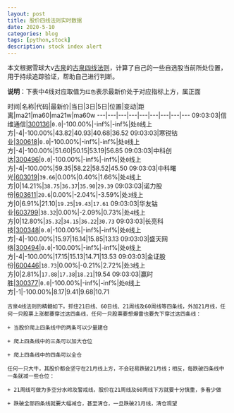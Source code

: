 ```yaml
---
layout: post
title: 股价四线法则实时数据
date: 2020-5-10
categories: blog
tags: [python,stock]
description: stock index alert
---
```



本文根据雪球大v[古泉](https://xueqiu.com/u/7148646888)的[古泉四线法则](https://xueqiu.com/7148646888/130498192)，计算了自己的一些自选股当前所处位置，用于持续追踪验证，帮助自己进行判断。

**说明**：下表中4线对应取值为`红色`表示最新价处于对应指标上方，属正面

时间|名称|代码|最新价|当日|3日|5日|位置|变动|距离|ma21|ma60|ma21w|ma60w
---|---|---|---|---|---|---|---|---
09:03:03|信维通信|[300136](https://xueqiu.com/S/SZ300136)|`0.0`|-100.00%|-inf%|-inf%|处`0`线上方|-4|-100.00%|43.82|40.93|40.68|36.52
09:03:03|寒锐钴业|[300618](https://xueqiu.com/S/SZ300618)|`0.0`|-100.00%|-inf%|-inf%|处`0`线上方|-4|-100.00%|51.60|50.15|53.19|56.85
09:03:03|中科创达|[300496](https://xueqiu.com/S/SZ300496)|`0.0`|-100.00%|-inf%|-inf%|处`0`线上方|-4|-100.00%|59.35|58.22|58.52|45.50
09:03:03|中科曙光|[603019](https://xueqiu.com/S/SH603019)|`39.66`|0.00%|0.40%|1.66%|处`4`线上方|0|14.21%|`38.75`|`36.37`|`35.90`|`29.39`
09:03:03|诺力股份|[603611](https://xueqiu.com/S/SH603611)|`20.6`|0.00%|-2.04%|-3.59%|处`3`线上方|0|6.91%|21.10|`19.25`|`19.43`|`17.61`
09:03:03|华友钴业|[603799](https://xueqiu.com/S/SH603799)|`38.32`|0.00%|-2.09%|0.73%|处`4`线上方|0|12.80%|`35.32`|`34.15`|`36.22`|`30.73`
09:03:03|长亮科技|[300348](https://xueqiu.com/S/SZ300348)|`0.0`|-100.00%|-inf%|-inf%|处`0`线上方|-4|-100.00%|15.97|16.14|15.85|13.13
09:03:03|盛天网络|[300494](https://xueqiu.com/S/SZ300494)|`0.0`|-100.00%|-inf%|-inf%|处`0`线上方|-4|-100.00%|17.15|15.13|14.71|13.53
09:03:03|金证股份|[600446](https://xueqiu.com/S/SH600446)|`18.73`|0.00%|-0.21%|2.72%|处`3`线上方|0|2.81%|`17.88`|`17.38`|`18.21`|19.54
09:03:03|赢时胜|[300377](https://xueqiu.com/S/SZ300377)|`0.0`|-100.00%|-inf%|-inf%|处`0`线上方|-1|-100.00%|8.17|9.41|9.68|10.71

```
古泉4线法则的精髓如下。抓住21日线、60日线、21周线及60周线等四条线，外加21月线，任何一只股票上涨都要穿过这四条线，任何一只股票要想爆雷也要先下穿过这四条线：

+ 当股价爬上四条线中的两条可以少量建仓

+ 爬上四条线中的三条可以加大仓位

+ 爬上四条线中的四条可以全仓

任何一只大牛，其股价都会坚守在21月线上方，不会轻易跌破21月线；相反，每跌破四条线中一条就减一些仓位：

+ 21周线可做为多空分水岭及警戒线，股价在21周线及60周线下方就要十分慎重，多看少做

+ 跌破全部四条线就要大幅减仓，甚至清仓，一旦跌破21月线，清仓观望
```